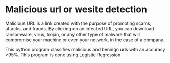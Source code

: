 # Malicious url or wesite detection

Malicious URL is a link created with the purpose of promoting scams, attacks, and frauds. By clicking on an infected URL, you can download ransomware, virus, trojan, or any other type of malware that will compromise your machine or even your network, in the case of a company.

This python program classifies malicious and beningn urls with an accuracy >95%.
This program is done using Logistic Regression
